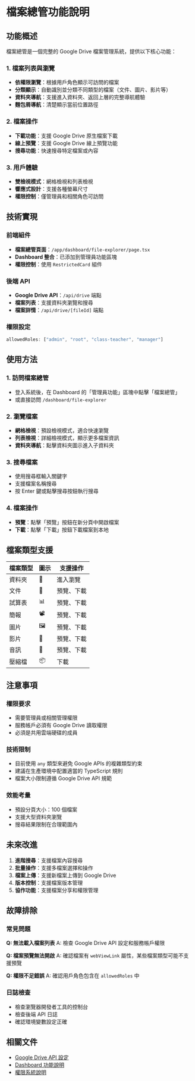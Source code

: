 # 檔案總管功能說明

## 功能概述

檔案總管是一個完整的 Google Drive 檔案管理系統，提供以下核心功能：

### 1. 檔案列表與瀏覽
- **依權限瀏覽**：根據用戶角色顯示可訪問的檔案
- **分類顯示**：自動識別並分類不同類型的檔案（文件、圖片、影片等）
- **資料夾導航**：支援進入資料夾、返回上層的完整導航體驗
- **麵包屑導航**：清楚顯示當前位置路徑

### 2. 檔案操作
- **下載功能**：支援 Google Drive 原生檔案下載
- **線上預覽**：支援 Google Drive 線上預覽功能
- **搜尋功能**：快速搜尋特定檔案或內容

### 3. 用戶體驗
- **雙檢視模式**：網格檢視和列表檢視
- **響應式設計**：支援各種螢幕尺寸
- **權限控制**：僅管理員和相關角色可訪問

## 技術實現

### 前端組件
- **檔案總管頁面**：`/app/dashboard/file-explorer/page.tsx`
- **Dashboard 整合**：已添加到管理員功能區塊
- **權限控制**：使用 `RestrictedCard` 組件

### 後端 API
- **Google Drive API**：`/api/drive` 端點
- **檔案列表**：支援資料夾瀏覽和搜尋
- **檔案詳情**：`/api/drive/[fileId]` 端點

### 權限設定
```typescript
allowedRoles: ["admin", "root", "class-teacher", "manager"]
```

## 使用方法

### 1. 訪問檔案總管
- 登入系統後，在 Dashboard 的「管理員功能」區塊中點擊「檔案總管」
- 或直接訪問 `/dashboard/file-explorer`

### 2. 瀏覽檔案
- **網格檢視**：預設檢視模式，適合快速瀏覽
- **列表檢視**：詳細檢視模式，顯示更多檔案資訊
- **資料夾導航**：點擊資料夾圖示進入子資料夾

### 3. 搜尋檔案
- 使用搜尋框輸入關鍵字
- 支援檔案名稱搜尋
- 按 Enter 鍵或點擊搜尋按鈕執行搜尋

### 4. 檔案操作
- **預覽**：點擊「預覽」按鈕在新分頁中開啟檔案
- **下載**：點擊「下載」按鈕下載檔案到本地

## 檔案類型支援

| 檔案類型 | 圖示 | 支援操作 |
|---------|------|----------|
| 資料夾 | 📁 | 進入瀏覽 |
| 文件 | 📄 | 預覽、下載 |
| 試算表 | 📊 | 預覽、下載 |
| 簡報 | 📽️ | 預覽、下載 |
| 圖片 | 🖼️ | 預覽、下載 |
| 影片 | 🎥 | 預覽、下載 |
| 音訊 | 🎵 | 預覽、下載 |
| 壓縮檔 | 📦 | 下載 |

## 注意事項

### 權限要求
- 需要管理員或相關管理權限
- 服務帳戶必須有 Google Drive 讀取權限
- 必須是共用雲端硬碟的成員

### 技術限制
- 目前使用 `any` 類型來避免 Google APIs 的複雜類型約束
- 建議在生產環境中配置適當的 TypeScript 規則
- 檔案大小限制遵循 Google Drive API 規範

### 效能考量
- 預設分頁大小：100 個檔案
- 支援大型資料夾瀏覽
- 搜尋結果限制在合理範圍內

## 未來改進

1. **進階搜尋**：支援檔案內容搜尋
2. **批量操作**：支援多檔案選擇和操作
3. **檔案上傳**：支援新檔案上傳到 Google Drive
4. **版本控制**：支援檔案版本管理
5. **協作功能**：支援檔案分享和權限管理

## 故障排除

### 常見問題

**Q: 無法載入檔案列表**
A: 檢查 Google Drive API 設定和服務帳戶權限

**Q: 檔案預覽無法開啟**
A: 確認檔案有 `webViewLink` 屬性，某些檔案類型可能不支援預覽

**Q: 權限不足錯誤**
A: 確認用戶角色包含在 `allowedRoles` 中

### 日誌檢查
- 檢查瀏覽器開發者工具的控制台
- 檢查後端 API 日誌
- 確認環境變數設定正確

## 相關文件

- [Google Drive API 設定](../GOOGLE_DRIVE_SETUP.md)
- [Dashboard 功能說明](../app/dashboard/README.md)
- [權限系統說明](../components/restricted-card/README.md)

